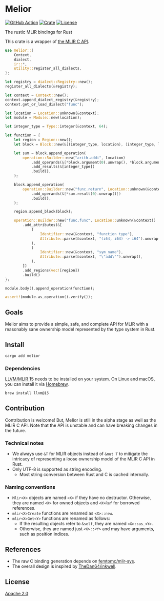 # Melior

[![GitHub Action](https://img.shields.io/github/workflow/status/raviqqe/melior/test?style=flat-square)](https://github.com/raviqqe/melior/actions?query=workflow%3Atest)
[![Crate](https://img.shields.io/crates/v/melior.svg?style=flat-square)](https://crates.io/crates/melior)
[![License](https://img.shields.io/github/license/raviqqe/melior.svg?style=flat-square)](LICENSE)

The rustic MLIR bindings for Rust

This crate is a wrapper of [the MLIR C API](https://mlir.llvm.org/docs/CAPI/).

```rust
use melior::{
    Context,
    dialect,
    ir::*,
    utility::register_all_dialects,
};

let registry = dialect::Registry::new();
register_all_dialects(&registry);

let context = Context::new();
context.append_dialect_registry(&registry);
context.get_or_load_dialect("func");

let location = Location::unknown(&context);
let module = Module::new(location);

let integer_type = Type::integer(&context, 64);

let function = {
    let region = Region::new();
    let block = Block::new(&[(integer_type, location), (integer_type, location)]);

    let sum = block.append_operation(
        operation::Builder::new("arith.addi", location)
            .add_operands(&[*block.argument(0).unwrap(), *block.argument(1).unwrap()])
            .add_results(&[integer_type])
            .build(),
    );

    block.append_operation(
        operation::Builder::new("func.return", Location::unknown(&context))
            .add_operands(&[*sum.result(0).unwrap()])
            .build(),
    );

    region.append_block(block);

    operation::Builder::new("func.func", Location::unknown(&context))
        .add_attributes(&[
            (
                Identifier::new(&context, "function_type"),
                Attribute::parse(&context, "(i64, i64) -> i64").unwrap(),
            ),
            (
                Identifier::new(&context, "sym_name"),
                Attribute::parse(&context, "\"add\"").unwrap(),
            ),
        ])
        .add_regions(vec![region])
        .build()
};

module.body().append_operation(function);

assert!(module.as_operation().verify());
```

## Goals

Melior aims to provide a simple, safe, and complete API for MLIR with a reasonably sane ownership model represented by the type system in Rust.

## Install

```sh
cargo add melior
```

### Dependencies

[LLVM/MLIR 15](https://llvm.org/) needs to be installed on your system. On Linux and macOS, you can install it via [Homebrew](https://brew.sh).

```sh
brew install llvm@15
```

## Contribution

Contribution is welcome! But, Melior is still in the alpha stage as well as the MLIR C API. Note that the API is unstable and can have breaking changes in the future.

### Technical notes

- We always use `&T` for MLIR objects instead of `&mut T` to mitigate the intricacy of representing a loose ownership model of the MLIR C API in Rust.
- Only UTF-8 is supported as string encoding.
  - Most string conversion between Rust and C is cached internally.

### Naming conventions

- `Mlir<X>` objects are named `<X>` if they have no destructor. Otherwise, they are named `<X>` for owned objects and `<X>Ref` for borrowed references.
- `mlir<X>Create` functions are renamed as `<X>::new`.
- `mlir<X>Get<Y>` functions are renamed as follows:
  - If the resulting objects refer to `&self`, they are named `<X>::as_<Y>`.
  - Otherwise, they are named just `<X>::<Y>` and may have arguments, such as position indices.

## References

- The raw C binding generation depends on [femtomc/mlir-sys](https://github.com/femtomc/mlir-sys).
- The overall design is inspired by [TheDan64/inkwell](https://github.com/TheDan64/inkwell).

## License

[Apache 2.0](LICENSE)
